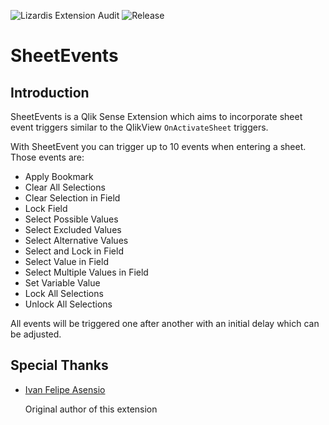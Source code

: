 ![Lizardis Extension Audit](https://img.shields.io/badge/Lizardis%20Extension%20Audit-approved-%2366b32e.svg) ![Release](https://img.shields.io/github/release/LizardisGmbH/SheetEvents.svg)

# SheetEvents

## Introduction

SheetEvents is a Qlik Sense Extension which aims to incorporate sheet event triggers similar to the QlikView  `OnActivateSheet` triggers.

With SheetEvent you can trigger up to 10 events when entering a sheet. Those events are:

* Apply Bookmark
* Clear All Selections
* Clear Selection in Field
* Lock Field
* Select Possible Values
* Select Excluded Values
* Select Alternative Values
* Select and Lock in Field
* Select Value in Field
* Select Multiple Values in Field
* Set Variable Value
* Lock All Selections
* Unlock All Selections



All events will be triggered one after another with an initial delay which can be adjusted.



## Special Thanks

* [Ivan Felipe Asensio](https://github.com/iviasensio/SheetEvents)

  Original author of this extension
